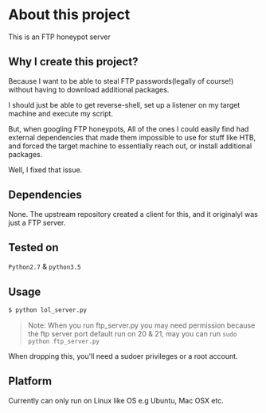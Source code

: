 About this project
==================
This is an FTP honeypot server

## Why I create this project?
Because I want to be able to steal FTP passwords(legally of course!) without having to download additional packages.

I should just be able to get reverse-shell, set up a listener on my target machine and execute my script.

But, when googling FTP honeypots, All of the ones I could easily find had external dependencies that made them impossible to use for stuff like HTB, and forced the target machine to essentially reach out, or install additional packages.

Well, I fixed that issue.

## Dependencies
None. The upstream repository created a client for this, and it originalyl was just a FTP server.

## Tested on
`Python2.7` & `python3.5`

## Usage
```bash
$ python lol_server.py
```

>Note:
When you run ftp_server.py you may need permission because the ftp server port default run on 20 & 21, may you can run `sudo python ftp_server.py`

When dropping this, you'll need a sudoer privileges or a root account.


## Platform
Currently can only run on Linux like OS e.g Ubuntu, Mac OSX etc.


